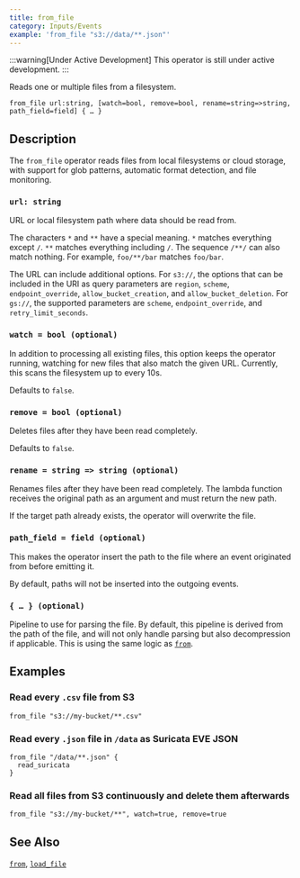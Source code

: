 ```yaml
---
title: from_file
category: Inputs/Events
example: 'from_file "s3://data/**.json"'
---
```


:::warning[Under Active Development]
This operator is still under active development.
:::

Reads one or multiple files from a filesystem.

```tql
from_file url:string, [watch=bool, remove=bool, rename=string=>string, path_field=field] { … }
```

## Description

The `from_file` operator reads files from local filesystems or cloud storage,
with support for glob patterns, automatic format detection, and file
monitoring.

### `url: string`

URL or local filesystem path where data should be read from.

The characters `*` and `**` have a special meaning. `*` matches everything
except `/`. `**` matches everything including `/`. The sequence `/**/` can also
match nothing. For example, `foo/**/bar` matches `foo/bar`.

The URL can include additional options. For `s3://`, the options that can be
included in the URI as query parameters are `region`, `scheme`,
`endpoint_override`, `allow_bucket_creation`, and `allow_bucket_deletion`. For
`gs://`, the supported parameters are `scheme`, `endpoint_override`, and
`retry_limit_seconds`.

### `watch = bool (optional)`

In addition to processing all existing files, this option keeps the operator
running, watching for new files that also match the given URL. Currently, this
scans the filesystem up to every 10s.

Defaults to `false`.

### `remove = bool (optional)`

Deletes files after they have been read completely.

Defaults to `false`.

### `rename = string => string (optional)`

Renames files after they have been read completely. The lambda function receives
the original path as an argument and must return the new path.

If the target path already exists, the operator will overwrite the file.

### `path_field = field (optional)`

This makes the operator insert the path to the file where an event originated
from before emitting it.

By default, paths will not be inserted into the outgoing events.

### `{ … } (optional)`

Pipeline to use for parsing the file. By default, this pipeline is derived from
the path of the file, and will not only handle parsing but also decompression if
applicable. This is using the same logic as [`from`](/reference/operators/from).

## Examples

### Read every `.csv` file from S3

```tql
from_file "s3://my-bucket/**.csv"
```

### Read every `.json` file in `/data` as Suricata EVE JSON

```tql
from_file "/data/**.json" {
  read_suricata
}
```

### Read all files from S3 continuously and delete them afterwards

```tql
from_file "s3://my-bucket/**", watch=true, remove=true
```

## See Also

[`from`](/reference/operators/from),
[`load_file`](/reference/operators/load_file)
